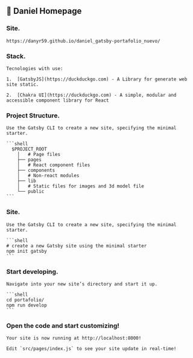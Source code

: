 ## 🚀 Daniel Homepage

### **Site.**
    https://danyr59.github.io/daniel_gatsby-portafolio_nuevo/

### **Stack.**

    Tecnologies with use:

    1.  [GatsbyJS](https://duckduckgo.com) - A Library for generate web site static.

    2.  [Chakra UI](https://duckduckgo.com) - A simple, modular and accessible component library for React

### **Project Structure.**

    Use the Gatsby CLI to create a new site, specifying the minimal starter.

    ```shell
      $PROJECT_ROOT
        │   # Page files
        ├── pages
        │   # React component files
        ├── components
        │   # Non-react modules
        ├── lib
        │   # Static files for images and 3d model file
        └── public
    ```

    

### **Site.**

    Use the Gatsby CLI to create a new site, specifying the minimal starter.

    ```shell
    # create a new Gatsby site using the minimal starter
    npm init gatsby
    ```

###  **Start developing.**

    Navigate into your new site’s directory and start it up.

    ```shell
    cd portafolio/
    npm run develop
    ```

###  **Open the code and start customizing!**

    Your site is now running at http://localhost:8000!

    Edit `src/pages/index.js` to see your site update in real-time!


